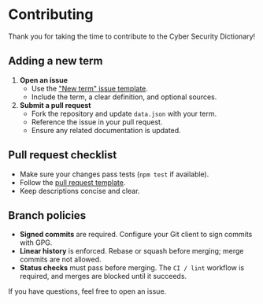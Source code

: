 # Contributing

Thank you for taking the time to contribute to the Cyber Security Dictionary!

## Adding a new term

1. **Open an issue**
   - Use the ["New term" issue template](.github/ISSUE_TEMPLATE/new-term.yml).
   - Include the term, a clear definition, and optional sources.
2. **Submit a pull request**
   - Fork the repository and update `data.json` with your term.
   - Reference the issue in your pull request.
   - Ensure any related documentation is updated.

## Pull request checklist

- Make sure your changes pass tests (`npm test` if available).
- Follow the [pull request template](.github/PULL_REQUEST_TEMPLATE.md).
- Keep descriptions concise and clear.

## Branch policies

- **Signed commits** are required. Configure your Git client to sign commits with GPG.
- **Linear history** is enforced. Rebase or squash before merging; merge commits are not allowed.
- **Status checks** must pass before merging. The `CI / lint` workflow is required, and merges are blocked until it succeeds.

If you have questions, feel free to open an issue.
